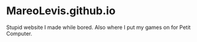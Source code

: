 # MareoLevis.github.io
Stupid website I made while bored. Also where I put my games on for Petit Computer.
